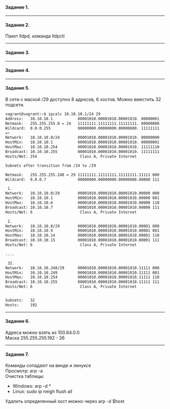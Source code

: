 <h4> Задание 1. </h4>

<hr> 
<h4> Задание 2. </h4>

Пакет lldpd, команда lldpctl

<hr> 
<h4> Задание 3. </h4>

<hr> 
<h4> Задание 4. </h4>

<hr> 
<h4> Задание 5. </h4>

В сети с маской /29 доступно 8 адресов, 6 хостов. 
Можно вместить 32 подсети. 

```bash
vagrant@vagrant:~$ ipcalc 10.10.10.1/24 29
Address:   10.10.10.1           00001010.00001010.00001010. 00000001
Netmask:   255.255.255.0 = 24   11111111.11111111.11111111. 00000000
Wildcard:  0.0.0.255            00000000.00000000.00000000. 11111111
=>
Network:   10.10.10.0/24        00001010.00001010.00001010. 00000000
HostMin:   10.10.10.1           00001010.00001010.00001010. 00000001
HostMax:   10.10.10.254         00001010.00001010.00001010. 11111110
Broadcast: 10.10.10.255         00001010.00001010.00001010. 11111111
Hosts/Net: 254                   Class A, Private Internet

Subnets after transition from /24 to /29

Netmask:   255.255.255.248 = 29 11111111.11111111.11111111.11111 000
Wildcard:  0.0.0.7              00000000.00000000.00000000.00000 111

 1.
Network:   10.10.10.0/29        00001010.00001010.00001010.00000 000
HostMin:   10.10.10.1           00001010.00001010.00001010.00000 001
HostMax:   10.10.10.6           00001010.00001010.00001010.00000 110
Broadcast: 10.10.10.7           00001010.00001010.00001010.00000 111
Hosts/Net: 6                     Class A, Private Internet

 2.
Network:   10.10.10.8/29        00001010.00001010.00001010.00001 000
HostMin:   10.10.10.9           00001010.00001010.00001010.00001 001
HostMax:   10.10.10.14          00001010.00001010.00001010.00001 110
Broadcast: 10.10.10.15          00001010.00001010.00001010.00001 111
Hosts/Net: 6                     Class A, Private Internet

....

 32.
Network:   10.10.10.248/29      00001010.00001010.00001010.11111 000
HostMin:   10.10.10.249         00001010.00001010.00001010.11111 001
HostMax:   10.10.10.254         00001010.00001010.00001010.11111 110
Broadcast: 10.10.10.255         00001010.00001010.00001010.11111 111
Hosts/Net: 6                     Class A, Private Internet


Subnets:   32
Hosts:     192
```

<hr> 
<h4> Задание 6. </h4>

Адреса можно взять из 100.64.0.0<br>
Маска 255.255.255.192 - 26

<hr> 
<h4> Задание 7. </h4>

Команды сопадают на винде и линуксе<br>
Просмотр: arp -a <br>
Очистка таблицы: 
<ul>
<li>Windows: arp -d *</li>
<li>Linux: sudo ip neigh flush all</li>
</ul>
Удалить определенный хост можно через arp -d $host
